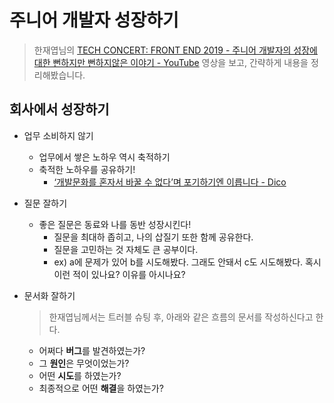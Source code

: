# 주니어 개발자 성장하기

> 한재엽님의 [TECH CONCERT: FRONT END 2019 - 주니어 개발자의 성장에 대한 뻔하지만 뻔하지않은 이야기 - YouTube](https://www.youtube.com/watch?v=nKKlYEVMhhY&t=228s) 영상을 보고, 간략하게 내용을 정리해봤습니다.

## 회사에서 성장하기

- 업무 소비하지 않기

  - 업무에서 쌓은 노하우 역시 축적하기
  - 축적한 노하우를 공유하기!
    - [‘개발문화를 혼자서 바꿀 수 없다’며 포기하기엔 이릅니다 - Dico](https://dico.me/topic/articles/296/ko)

- 질문 잘하기

  - 좋은 질문은 동료와 나를 동반 성장시킨다!
    - 질문을 최대하 좁히고, 나의 삽질기 또한 함께 공유한다.
    - 질문을 고민하는 것 자체도 큰 공부이다.
    - ex) a에 문제가 있어 b를 시도해봤다. 그래도 안돼서 c도 시도해봤다. 혹시 이런 적이 있나요? 이유를 아시나요?

- 문서화 잘하기

  > 한재엽님께서는 트러블 슈팅 후, 아래와 같은 흐름의 문서를 작성하신다고 한다.

  - 어쩌다 **버그**를 발견하였는가?
  - 그 **원인**은 무엇이었는가?
  - 어떤 **시도**를 하였는가?
  - 최종적으로 어떤 **해결**을 하였는가?
